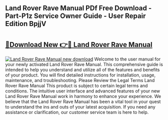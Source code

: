 ## Land Rover Rave Manual PDf Free Download - Part-P1z Service Owner Guide - User Repair Edition BpjjV

# <h2><a href="http://cf18167.oget.top/?id=Land+Rover+Rave+Manual">🔗Download New 👉🔴 Land Rover Rave Manual</a></h2>

[![Land Rover Rave Manual new download](https://i.imgur.com/5g1atiW.png)](http://cf18167.oget.top/?id=Land+Rover+Rave+Manual)
Welcome to the user manual for your newly activated Land Rover Rave Manual. This comprehensive guide is intended to help you understand and utilize all of the features and benefits of your product. You will find detailed instructions for installation, usage, maintenance, and troubleshooting. Please Review the Legal Terms Land Rover Rave Manual This product is subject to certain legal terms and conditions. The intuitive user interface and advanced features of your new Land Rover Rave Manual work in harmony to enhance your experience. We believe that the Land Rover Rave Manual has been a vital tool in your quest to understand the ins and outs of your latest acquisition. If you need any assistance or clarification, our customer service team is here to help.
